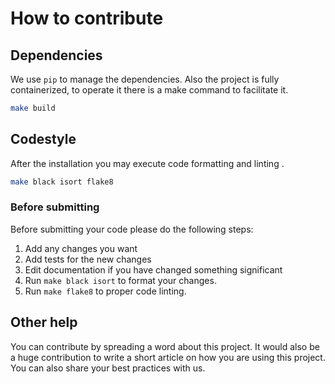 # How to contribute

## Dependencies

We use `pip` to manage the dependencies.
Also the project is fully containerized, to operate it there is a make command to facilitate it.

```bash
make build
```

## Codestyle

After the installation you may execute code formatting and linting .

```bash
make black isort flake8
```

### Before submitting

Before submitting your code please do the following steps:

1. Add any changes you want
1. Add tests for the new changes
1. Edit documentation if you have changed something significant
1. Run `make black isort` to format your changes.
1. Run `make flake8` to proper code linting.

## Other help

You can contribute by spreading a word about this project.
It would also be a huge contribution to write
a short article on how you are using this project.
You can also share your best practices with us.